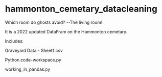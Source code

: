 # hammonton_cemetary_datacleaning
Which room do ghosts avoid? --The living room!


It is a 2022 updated DataFram on the Hammonton cemetary. 

Includes:

Graveyard Data - Sheet1.csv

Python.code-workspace.py

working_in_pandas.py

